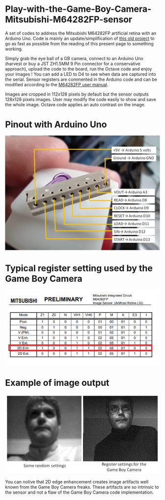 # Play-with-the-Game-Boy-Camera-Mitsubishi-M64282FP-sensor
A set of codes to address the Mitsubishi M64282FP artificial retina with an Arduino Uno. Code is mainly an update/simplification of [this old project](https://github.com/shimniok/avr-gameboy-cam) to go as fast as possible from the reading of this present page to something working.

Simply grab the eye ball of a GB camera, connect to an Arduino Uno (harvest or buy a JST ZH1.5MM 9 Pin connector for a conservative approach), upload the code to the board, run the Octave code and enjoy your images ! You can add a LED to D4 to see when data are captured into the serial. Sensor registers are commented in the Arduino code and can be modified according to the [M64282FP user manual](https://github.com/Raphael-Boichot/Play-with-the-Game-Boy-Camera-Mitsubishi-M64282FP-sensor/blob/main/Mitsubishi%20Integrated%20Circuit%20M64282FP%20Image%20Sensor.pdf). 

Images are cropped in 112x128 pixels by default but the sensor outputs 128x128 pixels images. User may modify the code easily to show and save the whole image. Octave code applies an auto contrast on the image.

# Pinout with Arduino Uno
![pinout](https://github.com/Raphael-Boichot/Play-with-the-Game-Boy-Camera-Mitsubishi-M64282FP-sensor/blob/main/pinout.png)

# Typical register setting used by the Game Boy Camera
![setting](https://github.com/Raphael-Boichot/Play-with-the-Game-Boy-Camera-Mitsubishi-M64282FP-sensor/blob/main/setting.png)

# Example of image output
![results](https://github.com/Raphael-Boichot/Play-with-the-Game-Boy-Camera-Mitsubishi-M64282FP-sensor/blob/main/results.png)

You can notive that 2D edge enhancement creates image artifacts well known from the Game Boy Camera freaks. These artifacts are so intrinsic to the sensor and not a flaw of the Game Boy Camera code implementation.
